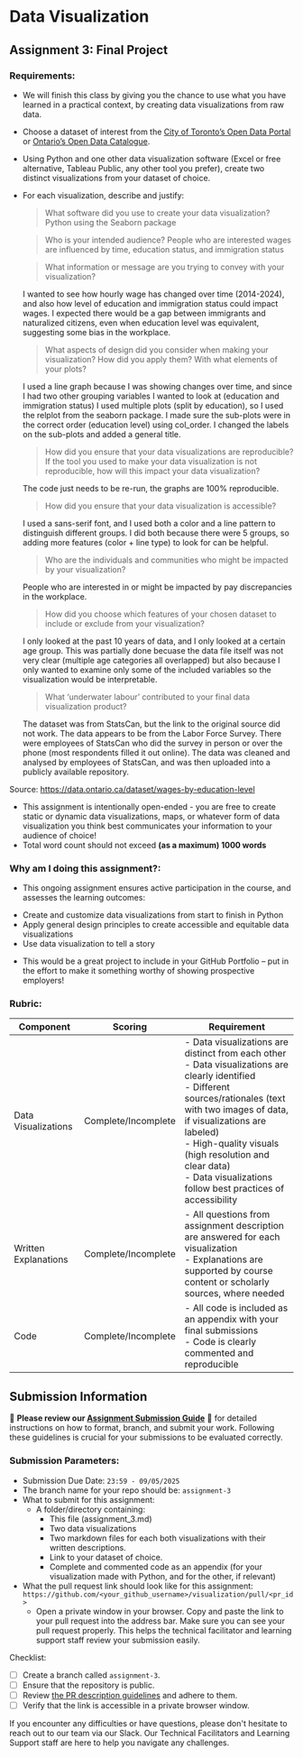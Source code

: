 # Data Visualization

## Assignment 3: Final Project

### Requirements:
- We will finish this class by giving you the chance to use what you have learned in a practical context, by creating data visualizations from raw data. 
- Choose a dataset of interest from the [City of Toronto’s Open Data Portal](https://www.toronto.ca/city-government/data-research-maps/open-data/) or [Ontario’s Open Data Catalogue](https://data.ontario.ca/). 
- Using Python and one other data visualization software (Excel or free alternative, Tableau Public, any other tool you prefer), create two distinct visualizations from your dataset of choice.  
- For each visualization, describe and justify: 
    > What software did you use to create your data visualization?
    Python using the Seaborn package

    > Who is your intended audience? 
    People who are interested wages are influenced by time, education status, and immigration status
    
    > What information or message are you trying to convey with your visualization? 
   
    I wanted to see how hourly wage has changed over time (2014-2024), and also how level of education and immigration status could impact wages. I expected there would be a gap between immigrants and naturalized citizens, even when education level was equivalent, suggesting some bias in the workplace.  
    
    > What aspects of design did you consider when making your visualization? How did you apply them? With what elements of your plots? 
    
    I used a line graph because I was showing changes over time, and since I had two other grouping variables I wanted to look at (education and immigration status) I used multiple plots (split by education), so I used the relplot from the seaborn package. I made sure the sub-plots were in the correct order (education level) using col_order. I changed the labels on the sub-plots and added a general title.
    
    > How did you ensure that your data visualizations are reproducible? If the tool you used to make your data visualization is not reproducible, how will this impact your data visualization? 
   
    The code just needs to be re-run, the graphs are 100% reproducible.
    
    > How did you ensure that your data visualization is accessible?  
    
    I used a sans-serif font, and I used both a color and a line pattern to distinguish different groups. I did both because there were 5 groups, so adding more features (color + line type) to look for can be helpful. 
    
    > Who are the individuals and communities who might be impacted by your visualization? 

    People who are interested in or might be impacted by pay discrepancies in the workplace.
    
    > How did you choose which features of your chosen dataset to include or exclude from your visualization? 

    I only looked at the past 10 years of data, and I only looked at a certain age group. This was partially done becuase the data file itself was not very clear (multiple age categories all overlapped) but also because I only wanted to examine only some of the included variables so the visualization would be interpretable.
    
    > What ‘underwater labour’ contributed to your final data visualization product?

    The dataset was from StatsCan, but the link to the original source did not work. The data appears to be from the Labor Force Survey. There were employees of StatsCan who did the survey in person or over the phone (most respondents filled it out online). The data was cleaned and analysed by employees of StatsCan, and was then uploaded into a publicly available repository. 


Source: https://data.ontario.ca/dataset/wages-by-education-level


- This assignment is intentionally open-ended - you are free to create static or dynamic data visualizations, maps, or whatever form of data visualization you think best communicates your information to your audience of choice! 
- Total word count should not exceed **(as a maximum) 1000 words** 
 
### Why am I doing this assignment?:  
- This ongoing assignment ensures active participation in the course, and assesses the learning outcomes: 
* Create and customize data visualizations from start to finish in Python
* Apply general design principles to create accessible and equitable data visualizations
* Use data visualization to tell a story  
- This would be a great project to include in your GitHub Portfolio – put in the effort to make it something worthy of showing prospective employers!

### Rubric:

| Component         | Scoring  | Requirement                                                                 |
|-------------------|----------|-----------------------------------------------------------------------------|
| Data Visualizations | Complete/Incomplete | - Data visualizations are distinct from each other<br>- Data visualizations are clearly identified<br>- Different sources/rationales (text with two images of data, if visualizations are labeled)<br>- High-quality visuals (high resolution and clear data)<br>- Data visualizations follow best practices of accessibility |
| Written Explanations | Complete/Incomplete | - All questions from assignment description are answered for each visualization<br>- Explanations are supported by course content or scholarly sources, where needed |
| Code              | Complete/Incomplete | - All code is included as an appendix with your final submissions<br>- Code is clearly commented and reproducible |

## Submission Information

🚨 **Please review our [Assignment Submission Guide](https://github.com/UofT-DSI/onboarding/blob/main/onboarding_documents/submissions.md)** 🚨 for detailed instructions on how to format, branch, and submit your work. Following these guidelines is crucial for your submissions to be evaluated correctly.

### Submission Parameters:
* Submission Due Date: `23:59 - 09/05/2025`
* The branch name for your repo should be: `assignment-3`
* What to submit for this assignment:
    * A folder/directory containing:
        * This file (assignment_3.md)
        * Two data visualizations 
        * Two markdown files for each both visualizations with their written descriptions.
        * Link to your dataset of choice.
        * Complete and commented code as an appendix (for your visualization made with Python, and for the other, if relevant) 
* What the pull request link should look like for this assignment: `https://github.com/<your_github_username>/visualization/pull/<pr_id>`
    * Open a private window in your browser. Copy and paste the link to your pull request into the address bar. Make sure you can see your pull request properly. This helps the technical facilitator and learning support staff review your submission easily.

Checklist:
- [ ] Create a branch called `assignment-3`.
- [ ] Ensure that the repository is public.
- [ ] Review [the PR description guidelines](https://github.com/UofT-DSI/onboarding/blob/main/onboarding_documents/submissions.md#guidelines-for-pull-request-descriptions) and adhere to them.
- [ ] Verify that the link is accessible in a private browser window.

If you encounter any difficulties or have questions, please don't hesitate to reach out to our team via our Slack. Our Technical Facilitators and Learning Support staff are here to help you navigate any challenges.
